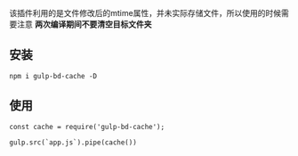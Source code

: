 该插件利用的是文件修改后的mtime属性，并未实际存储文件，所以使用的时候需要注意 **两次编译期间不要清空目标文件夹**

## 安装

```
npm i gulp-bd-cache -D
```

## 使用

```
const cache = require('gulp-bd-cache');

gulp.src(`app.js`).pipe(cache())
```